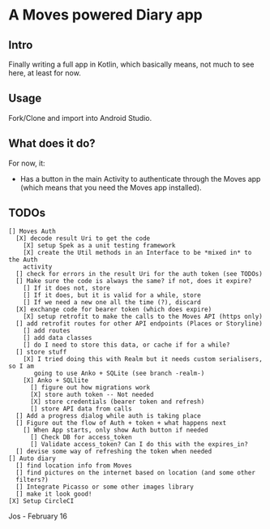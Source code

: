 # A Moves powered Diary app

## Intro
Finally writing a full app in Kotlin, which basically means, not much to see here,
at least for now.

## Usage
Fork/Clone and import into Android Studio.

## What does it do?
For now, it:

  - Has a button in the main Activity to authenticate through the Moves app
      (which means that you need the Moves app installed).

## TODOs

    [] Moves Auth
      [X] decode result Uri to get the code
        [X] setup Spek as a unit testing framework
        [X] create the Util methods in an Interface to be *mixed in* to the Auth
        activity
      [] check for errors in the result Uri for the auth token (see TODOs)
      [] Make sure the code is always the same? if not, does it expire?
        [] If it does not, store
        [] If it does, but it is valid for a while, store
        [] If we need a new one all the time (?), discard
      [X] exchange code for bearer token (which does expire)
        [X] setup retrofit to make the calls to the Moves API (https only)
      [] add retrofit routes for other API endpoints (Places or Storyline)
        [] add routes
        [] add data classes
        [] do I need to store this data, or cache if for a while?
      [] store stuff
        [X] I tried doing this with Realm but it needs custom serialisers, so I am
           going to use Anko + SQLite (see branch -realm-)
        [X] Anko + SQLlite
          [] figure out how migrations work
          [X] store auth token -- Not needed
          [X] store credentials (bearer token and refresh)
          [] store API data from calls
      [] Add a progress dialog while auth is taking place
      [] Figure out the flow of Auth + token + what happens next
        [] When App starts, only show Auth button if needed
          [] Check DB for access_token
          [] Validate access_token? Can I do this with the expires_in?
      [] devise some way of refreshing the token when needed
    [] Auto diary
      [] find location info from Moves
      [] find pictures on the internet based on location (and some other
      filters?)
      [] Integrate Picasso or some other images library
      [] make it look good!
    [X] Setup CircleCI


Jos - February 16
